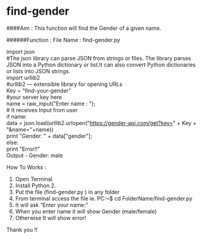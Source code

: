 # find-gender

####Aim : This function will find the Gender of a given name.<br>

######Function :  File Name : find-gender.py<br>

import json <br>
	#The json library can parse JSON from strings or files. The library parses JSON into a 	Python dictionary or list.It can also convert Python dictionaries or lists into JSON strings.<br>
import urllib2<br>
	#urllib2 — extensible library for opening URLs<br>
Key = "find-your-gender"<br>
	#your server key here<br>
name = raw_input("Enter name : ");<br>
	# It receives Input from user<br>
if name:<br>
    data = json.load(urllib2.urlopen("https://gender-api.com/get?key=" + Key + "&name="+name))<br>
    print "Gender: " + data["gender"];<br>
else:<br>
    print "Error!!"<br>
Output - Gender: male<br>


How To Works :<br>
1. Open Terminal<br>
2. Install Python 2.<br>
3. Put the file (find-gender.py ) in any folder<br>
4. From terminal access the file ie. PC:~$  cd FolderName/find-gender.py<br>
5. It will ask “Enter your name:”<br>
6. When you enter name it will show Gender (male/female)<br>
7. Otherwise It will show error!<br>


Thank you !!
